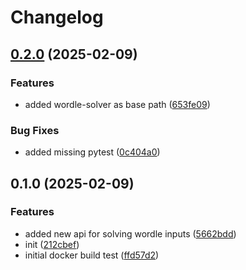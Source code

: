 # Changelog

## [0.2.0](https://github.com/fmakdemir/fwordlesolver-api/compare/v0.1.0...v0.2.0) (2025-02-09)


### Features

* added wordle-solver as base path ([653fe09](https://github.com/fmakdemir/fwordlesolver-api/commit/653fe092b0d8c26a9e645fa35c719b335954897b))


### Bug Fixes

* added missing pytest ([0c404a0](https://github.com/fmakdemir/fwordlesolver-api/commit/0c404a07e747779a944246b9b812120db659e81c))

## 0.1.0 (2025-02-09)


### Features

* added new api for solving wordle inputs ([5662bdd](https://github.com/fmakdemir/fwordlesolver-api/commit/5662bdd783a431289997f265a28b3a411bdc24bd))
* init ([212cbef](https://github.com/fmakdemir/fwordlesolver-api/commit/212cbef8fcea9b26b150529aa8052526380c156f))
* initial docker build test ([ffd57d2](https://github.com/fmakdemir/fwordlesolver-api/commit/ffd57d2344bed02d4ebbeda45bcad5aa1de2c069))
